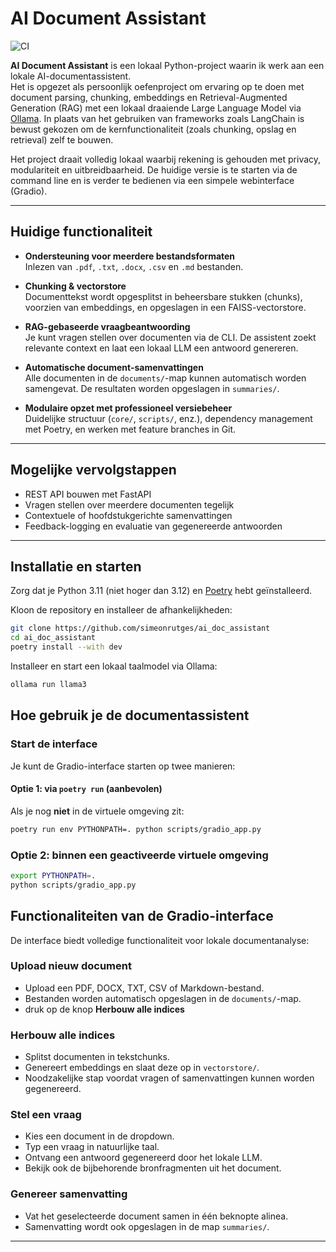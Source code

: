 # AI Document Assistant

![CI](https://github.com/simeonrutges/ai_doc_assistant/actions/workflows/ci.yml/badge.svg)

**AI Document Assistant** is een lokaal Python-project waarin ik werk aan een lokale AI-documentassistent.  
Het is opgezet als persoonlijk oefenproject om ervaring op te doen met document parsing, chunking, embeddings en Retrieval-Augmented Generation (RAG) met een lokaal draaiende Large Language Model via [Ollama](https://ollama.com). In plaats van het gebruiken van frameworks zoals LangChain is bewust gekozen om de kernfunctionaliteit (zoals chunking, opslag en retrieval) zelf te bouwen.

Het project draait volledig lokaal waarbij rekening is gehouden met privacy, modulariteit en uitbreidbaarheid. De huidige versie is te starten via de command line en is verder te bedienen via een simpele webinterface (Gradio).

---

## Huidige functionaliteit

- **Ondersteuning voor meerdere bestandsformaten**  
  Inlezen van `.pdf`, `.txt`, `.docx`, `.csv` en `.md` bestanden.

- **Chunking & vectorstore**  
  Documenttekst wordt opgesplitst in beheersbare stukken (chunks), voorzien van embeddings, en opgeslagen in een FAISS-vectorstore.

- **RAG-gebaseerde vraagbeantwoording**  
  Je kunt vragen stellen over documenten via de CLI. De assistent zoekt relevante context en laat een lokaal LLM een antwoord genereren.

- **Automatische document-samenvattingen**  
  Alle documenten in de `documents/`-map kunnen automatisch worden samengevat. De resultaten worden opgeslagen in `summaries/`.

- **Modulaire opzet met professioneel versiebeheer**  
  Duidelijke structuur (`core/`, `scripts/`, enz.), dependency management met Poetry, en werken met feature branches in Git.

---

## Mogelijke vervolgstappen

- REST API bouwen met FastAPI   
- Vragen stellen over meerdere documenten tegelijk  
- Contextuele of hoofdstukgerichte samenvattingen  
- Feedback-logging en evaluatie van gegenereerde antwoorden

---

## Installatie en starten

Zorg dat je Python 3.11 (niet hoger dan 3.12) en [Poetry](https://python-poetry.org/docs/#installation) hebt geïnstalleerd.

Kloon de repository en installeer de afhankelijkheden:

```bash
git clone https://github.com/simeonrutges/ai_doc_assistant
cd ai_doc_assistant
poetry install --with dev
```
Installeer en start een lokaal taalmodel via Ollama:

```bash
ollama run llama3
```



## Hoe gebruik je de documentassistent

### Start de interface

Je kunt de Gradio-interface starten op twee manieren:

#### Optie 1: via `poetry run` (aanbevolen)

Als je nog **niet** in de virtuele omgeving zit:

```bash
poetry run env PYTHONPATH=. python scripts/gradio_app.py 
```
### Optie 2: binnen een geactiveerde virtuele omgeving
```bash
export PYTHONPATH=.
python scripts/gradio_app.py
```
## Functionaliteiten van de Gradio-interface

De interface biedt volledige functionaliteit voor lokale documentanalyse:

### Upload nieuw document
- Upload een PDF, DOCX, TXT, CSV of Markdown-bestand.
- Bestanden worden automatisch opgeslagen in de `documents/`-map.
- druk op de knop **Herbouw alle indices** 


### Herbouw alle indices
- Splitst documenten in tekstchunks.
- Genereert embeddings en slaat deze op in `vectorstore/`.
- Noodzakelijke stap voordat vragen of samenvattingen kunnen worden gegenereerd.

### Stel een vraag
- Kies een document in de dropdown.
- Typ een vraag in natuurlijke taal.
- Ontvang een antwoord gegenereerd door het lokale LLM.
- Bekijk ook de bijbehorende bronfragmenten uit het document.

### Genereer samenvatting
- Vat het geselecteerde document samen in één beknopte alinea.
- Samenvatting wordt ook opgeslagen in de map `summaries/`.

---

